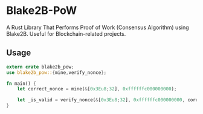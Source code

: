 # Blake2B-PoW

A Rust Library That Performs Proof of Work (Consensus Algorithm) using Blake2B. Useful for Blockchain-related projects.

## Usage

```rust
extern crate blake2b_pow;
use blake2b_pow::{mine,verify_nonce};

fn main() {
    let correct_nonce = mine(&[0x3Eu8;32], 0xffffffc000000000);

    let _is_valid = verify_nonce(&[0x3Eu8;32], 0xffffffc000000000, correct_nonce);
}
```
